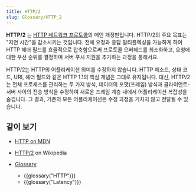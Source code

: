 ```yaml
---
title: HTTP/2
slug: Glossary/HTTP_2
---
```


**HTTP/2** 는 [HTTP 네트워크 프로토콜](/ko/docs/Web/HTTP/Basics_of_HTTP)의 메인 개정판입니다. HTTP/2의 주요 목표는 "지연 시간"을 감소시키는 것입니다. 전체 요청과 응답 멀티플렉싱을 가능하게 하여 HTTP 헤더 필드를 효율적으로 압축함으로써 프로토콜 오버헤드를 최소화하고, 요청에 대한 우선 순위를 결정하며 서버 푸시 지원을 추가하는 과정을 통해서요.

HTTP/2는 HTTP의 어플리케이션 의미를 수정하지 않습니다. HTTP 메소드, 상태 코드, URI, 헤더 필드와 같은 HTTP 1.1의 핵심 개념은 그대로 유지됩니다. 대신, HTTP/2는 전체 프로세스를 관리하는 두 가지 방식, 데이터의 포맷(프레임) 방식과 클라이언트-서버 사이의 전송 방식을 수정하여 새로운 프레임 계층 내에서 어플리케이션 복잡성을 숨깁니다. 그 결과, 기존의 모든 어플리케이션은 수정 과정을 거치지 않고 전달될 수 있습니다.

## 같이 보기

- [HTTP on MDN](/en-US/docs/Web/HTTP)
- [HTTP/2](https://en.wikipedia.org/wiki/HTTP/2) on Wikipedia
- [Glossary](/en-US/docs/Glossary)

  - {{glossary("HTTP")}}
  - {{glossary("Latency")}}
  